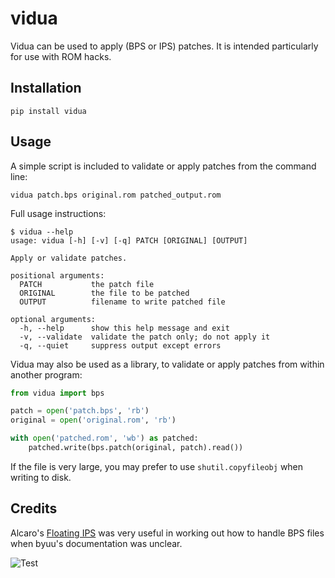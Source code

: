 # vidua

Vidua can be used to apply (BPS or IPS) patches. It is intended particularly for use with ROM
hacks.

## Installation

```shell
pip install vidua
```

## Usage

A simple script is included to validate or apply patches from the command line:

```shell
vidua patch.bps original.rom patched_output.rom
```

Full usage instructions:

```shell
$ vidua --help
usage: vidua [-h] [-v] [-q] PATCH [ORIGINAL] [OUTPUT]

Apply or validate patches.

positional arguments:
  PATCH           the patch file
  ORIGINAL        the file to be patched
  OUTPUT          filename to write patched file

optional arguments:
  -h, --help      show this help message and exit
  -v, --validate  validate the patch only; do not apply it
  -q, --quiet     suppress output except errors
```

Vidua may also be used as a library, to validate or apply patches from within
another program:

```python
from vidua import bps

patch = open('patch.bps', 'rb')
original = open('original.rom', 'rb')

with open('patched.rom', 'wb') as patched:
    patched.write(bps.patch(original, patch).read())
```

If the file is very large, you may prefer to use `shutil.copyfileobj` when
writing to disk.

## Credits

Alcaro's [Floating IPS](https://www.smwcentral.net/?p=section&a=details&id=11474)
was very useful in working out how to handle BPS files when byuu's documentation
was unclear.

![Test](https://github.com/sopoforic/vidua/actions/workflows/test.yml/badge.svg?event=push)
